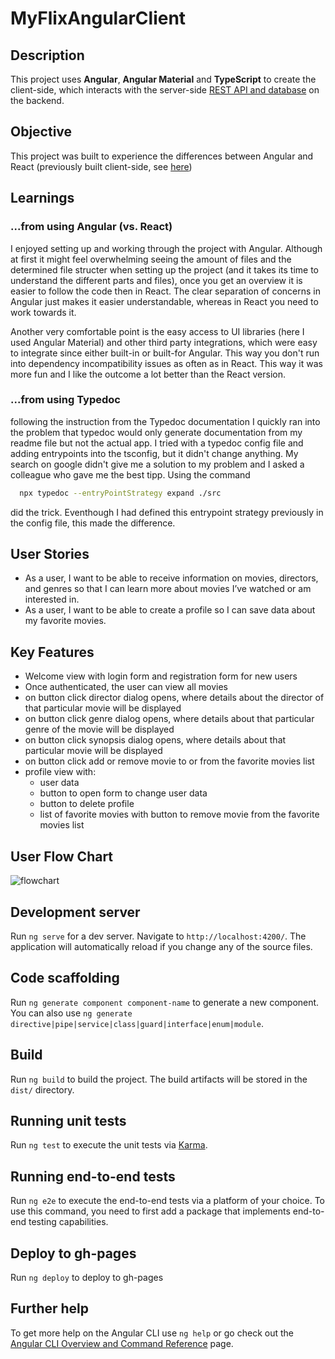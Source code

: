 # MyFlixAngularClient

## Description

This project uses **Angular**, **Angular Material** and **TypeScript** to create the client-side, which interacts with the server-side [REST API and database](https://github.com/ZHammerl/movie_api) on the backend.

## Objective

This project was built to experience the differences between Angular and React (previously built client-side, see [here](https://github.com/ZHammerl/myFlix-client))

## Learnings

### ...from using Angular (vs. React)
I enjoyed setting up and working through the project with Angular. Although at first it might feel overwhelming seeing the amount of files and the determined file structer when setting up the project (and it takes its time to understand the different parts and files), once you get an overview it is easier to follow the code then in React. The clear separation of concerns in Angular just makes it easier understandable, whereas in React you need to work towards it.

Another very comfortable point is the easy access to UI libraries (here I used Angular Material) and other third party integrations, which were easy to integrate since either built-in or built-for Angular. This way you don't run into dependency incompatibility issues as often as in React. This way it was more fun and I like the outcome a lot better than the React version.

### ...from using Typedoc
following the instruction from the Typedoc documentation I quickly ran into the problem that typedoc would only generate documentation from my readme file but not the actual app. I tried with a typedoc config file and adding entrypoints into the tsconfig, but it didn't change anything. My search on google didn't give me a solution to my problem and I asked a colleague who gave me the best tipp. Using the command 

```bash
  npx typedoc --entryPointStrategy expand ./src 
```
did the trick. Eventhough I had defined this entrypoint strategy previously in the config file, this made the difference.

## User Stories
* As a user, I want to be able to receive information on movies, directors, and genres so that I
can learn more about movies I’ve watched or am interested in.
* As a user, I want to be able to create a profile so I can save data about my favorite movies.

## Key Features
* Welcome view with login form and registration form for new users
* Once authenticated, the user can view all movies
* on button click ​director dialog opens,​ where details about the director of that particular movie will be displayed
* on button click genre dialog opens,​ where details about that particular genre of the movie will be displayed
* on button click synopsis dialog opens,​ where details about that particular movie will be displayed
* on button click add or remove movie to or from the favorite movies list
* profile view with:
    * user data
    * button to open form to change user data
    * button to delete profile
    * list of favorite movies with button to remove movie from the favorite movies list

## User Flow Chart

![flowchart](https://user-images.githubusercontent.com/108287700/216327264-ef7a9d46-5cb7-4a3c-8309-ea87f43d732a.png)



## Development server

Run `ng serve` for a dev server. Navigate to `http://localhost:4200/`. The application will automatically reload if you change any of the source files.

## Code scaffolding

Run `ng generate component component-name` to generate a new component. You can also use `ng generate directive|pipe|service|class|guard|interface|enum|module`.

## Build

Run `ng build` to build the project. The build artifacts will be stored in the `dist/` directory.

## Running unit tests

Run `ng test` to execute the unit tests via [Karma](https://karma-runner.github.io).

## Running end-to-end tests

Run `ng e2e` to execute the end-to-end tests via a platform of your choice. To use this command, you need to first add a package that implements end-to-end testing capabilities.

## Deploy to gh-pages

Run `ng deploy` to deploy to gh-pages

## Further help

To get more help on the Angular CLI use `ng help` or go check out the [Angular CLI Overview and Command Reference](https://angular.io/cli) page.
#
